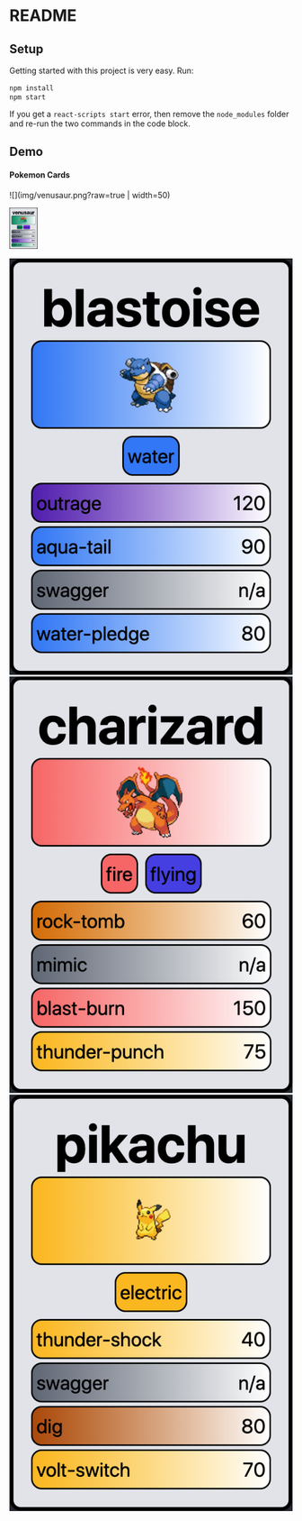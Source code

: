 # README

## Setup

Getting started with this project is very easy. Run:

```
npm install
npm start
```

If you get a `react-scripts start` error, then remove the `node_modules`
folder and re-run the two commands in the code block.

## Demo

#### Pokemon Cards
![](img/venusaur.png?raw=true | width=50)

<img src="./img/venusaur.png" width="50">

![](img/blastoise.png?raw=true)
![](img/charizard.png?raw=true)
![](img/pikachu.png?raw=true)

